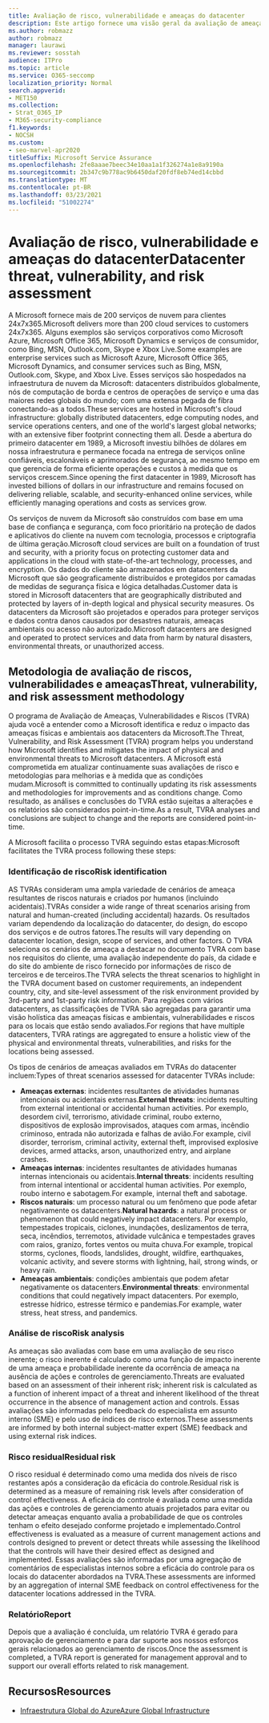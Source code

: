 ```yaml
---
title: Avaliação de risco, vulnerabilidade e ameaças do datacenter
description: Este artigo fornece uma visão geral da avaliação de ameaças, vulnerabilidades e riscos do datacenter no Microsoft 365.
ms.author: robmazz
author: robmazz
manager: laurawi
ms.reviewer: sosstah
audience: ITPro
ms.topic: article
ms.service: O365-seccomp
localization_priority: Normal
search.appverid:
- MET150
ms.collection:
- Strat_O365_IP
- M365-security-compliance
f1.keywords:
- NOCSH
ms.custom:
- seo-marvel-apr2020
titleSuffix: Microsoft Service Assurance
ms.openlocfilehash: 2fe8aaae7beec34e10aa1a1f326274a1e8a9190a
ms.sourcegitcommit: 2b347c9b778ac9b6450daf20fdf8eb74ed14cbbd
ms.translationtype: MT
ms.contentlocale: pt-BR
ms.lasthandoff: 03/23/2021
ms.locfileid: "51002274"
---
```

# <a name="datacenter-threat-vulnerability-and-risk-assessment"></a><span data-ttu-id="8e7ec-103">Avaliação de risco, vulnerabilidade e ameaças do datacenter</span><span class="sxs-lookup"><span data-stu-id="8e7ec-103">Datacenter threat, vulnerability, and risk assessment</span></span>

<span data-ttu-id="8e7ec-104">A Microsoft fornece mais de 200 serviços de nuvem para clientes 24x7x365.</span><span class="sxs-lookup"><span data-stu-id="8e7ec-104">Microsoft delivers more than 200 cloud services to customers 24x7x365.</span></span> <span data-ttu-id="8e7ec-105">Alguns exemplos são serviços corporativos como Microsoft Azure, Microsoft Office 365, Microsoft Dynamics e serviços de consumidor, como Bing, MSN, Outlook.com, Skype e Xbox Live.</span><span class="sxs-lookup"><span data-stu-id="8e7ec-105">Some examples are enterprise services such as Microsoft Azure, Microsoft Office 365, Microsoft Dynamics, and consumer services such as Bing, MSN, Outlook.com, Skype, and Xbox Live.</span></span> <span data-ttu-id="8e7ec-106">Esses serviços são hospedados na infraestrutura de nuvem da Microsoft: datacenters distribuídos globalmente, nós de computação de borda e centros de operações de serviço e uma das maiores redes globais do mundo; com uma extensa pegada de fibra conectando-as a todos.</span><span class="sxs-lookup"><span data-stu-id="8e7ec-106">These services are hosted in Microsoft's cloud infrastructure: globally distributed datacenters, edge computing nodes, and service operations centers, and one of the world's largest global networks; with an extensive fiber footprint connecting them all.</span></span> <span data-ttu-id="8e7ec-107">Desde a abertura do primeiro datacenter em 1989, a Microsoft investiu bilhões de dólares em nossa infraestrutura e permanece focada na entrega de serviços online confiáveis, escalonáveis e aprimorados de segurança, ao mesmo tempo em que gerencia de forma eficiente operações e custos à medida que os serviços crescem.</span><span class="sxs-lookup"><span data-stu-id="8e7ec-107">Since opening the first datacenter in 1989, Microsoft has invested billions of dollars in our infrastructure and remains focused on delivering reliable, scalable, and security-enhanced online services, while efficiently managing operations and costs as services grow.</span></span>

<span data-ttu-id="8e7ec-108">Os serviços de nuvem da Microsoft são construídos com base em uma base de confiança e segurança, com foco prioritário na proteção de dados e aplicativos do cliente na nuvem com tecnologia, processos e criptografia de última geração.</span><span class="sxs-lookup"><span data-stu-id="8e7ec-108">Microsoft cloud services are built on a foundation of trust and security, with a priority focus on protecting customer data and applications in the cloud with state-of-the-art technology, processes, and encryption.</span></span> <span data-ttu-id="8e7ec-109">Os dados do cliente são armazenados em datacenters da Microsoft que são geograficamente distribuídos e protegidos por camadas de medidas de segurança física e lógica detalhadas.</span><span class="sxs-lookup"><span data-stu-id="8e7ec-109">Customer data is stored in Microsoft datacenters that are geographically distributed and protected by layers of in-depth logical and physical security measures.</span></span> <span data-ttu-id="8e7ec-110">Os datacenters da Microsoft são projetados e operados para proteger serviços e dados contra danos causados por desastres naturais, ameaças ambientais ou acesso não autorizado.</span><span class="sxs-lookup"><span data-stu-id="8e7ec-110">Microsoft datacenters are designed and operated to protect services and data from harm by natural disasters, environmental threats, or unauthorized access.</span></span>

## <a name="threat-vulnerability-and-risk-assessment-methodology"></a><span data-ttu-id="8e7ec-111">Metodologia de avaliação de riscos, vulnerabilidades e ameaças</span><span class="sxs-lookup"><span data-stu-id="8e7ec-111">Threat, vulnerability, and risk assessment methodology</span></span>

<span data-ttu-id="8e7ec-112">O programa de Avaliação de Ameaças, Vulnerabilidades e Riscos (TVRA) ajuda você a entender como a Microsoft identifica e reduz o impacto das ameaças físicas e ambientais aos datacenters da Microsoft.</span><span class="sxs-lookup"><span data-stu-id="8e7ec-112">The Threat, Vulnerability, and Risk Assessment (TVRA) program helps you understand how Microsoft identifies and mitigates the impact of physical and environmental threats to Microsoft datacenters.</span></span> <span data-ttu-id="8e7ec-113">A Microsoft está comprometida em atualizar continuamente suas avaliações de risco e metodologias para melhorias e à medida que as condições mudam.</span><span class="sxs-lookup"><span data-stu-id="8e7ec-113">Microsoft is committed to continually updating its risk assessments and methodologies for improvements and as conditions change.</span></span> <span data-ttu-id="8e7ec-114">Como resultado, as análises e conclusões do TVRA estão sujeitas a alterações e os relatórios são considerados point-in-time.</span><span class="sxs-lookup"><span data-stu-id="8e7ec-114">As a result, TVRA analyses and conclusions are subject to change and the reports are considered point-in-time.</span></span>

<span data-ttu-id="8e7ec-115">A Microsoft facilita o processo TVRA seguindo estas etapas:</span><span class="sxs-lookup"><span data-stu-id="8e7ec-115">Microsoft facilitates the TVRA process following these steps:</span></span>

### <a name="risk-identification"></a><span data-ttu-id="8e7ec-116">Identificação de risco</span><span class="sxs-lookup"><span data-stu-id="8e7ec-116">Risk identification</span></span>

<span data-ttu-id="8e7ec-117">AS TVRAs consideram uma ampla variedade de cenários de ameaça resultantes de riscos naturais e criados por humanos (incluindo acidentais).</span><span class="sxs-lookup"><span data-stu-id="8e7ec-117">TVRAs consider a wide range of threat scenarios arising from natural and human-created (including accidental) hazards.</span></span> <span data-ttu-id="8e7ec-118">Os resultados variam dependendo da localização do datacenter, do design, do escopo dos serviços e de outros fatores.</span><span class="sxs-lookup"><span data-stu-id="8e7ec-118">The results will vary depending on datacenter location, design, scope of services, and other factors.</span></span> <span data-ttu-id="8e7ec-119">O TVRA seleciona os cenários de ameaça a destacar no documento TVRA com base nos requisitos do cliente, uma avaliação independente do país, da cidade e do site do ambiente de risco fornecido por informações de risco de terceiros e de terceiros.</span><span class="sxs-lookup"><span data-stu-id="8e7ec-119">The TVRA selects the threat scenarios to highlight in the TVRA document based on customer requirements, an independent country, city, and site-level assessment of the risk environment provided by 3rd-party and 1st-party risk information.</span></span> <span data-ttu-id="8e7ec-120">Para regiões com vários datacenters, as classificações de TVRA são agregadas para garantir uma visão holística das ameaças físicas e ambientais, vulnerabilidades e riscos para os locais que estão sendo avaliados.</span><span class="sxs-lookup"><span data-stu-id="8e7ec-120">For regions that have multiple datacenters, TVRA ratings are aggregated to ensure a holistic view of the physical and environmental threats, vulnerabilities, and risks for the locations being assessed.</span></span>

<span data-ttu-id="8e7ec-121">Os tipos de cenários de ameaças avaliados em TVRAs do datacenter incluem:</span><span class="sxs-lookup"><span data-stu-id="8e7ec-121">Types of threat scenarios assessed for datacenter TVRAs include:</span></span>

- <span data-ttu-id="8e7ec-122">**Ameaças externas**: incidentes resultantes de atividades humanas intencionais ou acidentais externas.</span><span class="sxs-lookup"><span data-stu-id="8e7ec-122">**External threats**: incidents resulting from external intentional or accidental human activities.</span></span> <span data-ttu-id="8e7ec-123">Por exemplo, desordem civil, terrorismo, atividade criminal, roubo externo, dispositivos de explosão improvisados, ataques com armas, incêndio criminoso, entrada não autorizada e falhas de avião.</span><span class="sxs-lookup"><span data-stu-id="8e7ec-123">For example, civil disorder, terrorism, criminal activity, external theft, improvised explosive devices, armed attacks, arson, unauthorized entry, and airplane crashes.</span></span>
- <span data-ttu-id="8e7ec-124">**Ameaças internas**: incidentes resultantes de atividades humanas internas intencionais ou acidentais.</span><span class="sxs-lookup"><span data-stu-id="8e7ec-124">**Internal threats**: incidents resulting from internal intentional or accidental human activities.</span></span> <span data-ttu-id="8e7ec-125">Por exemplo, roubo interno e sabotagem.</span><span class="sxs-lookup"><span data-stu-id="8e7ec-125">For example, internal theft and sabotage.</span></span>
- <span data-ttu-id="8e7ec-126">**Riscos naturais**: um processo natural ou um fenômeno que pode afetar negativamente os datacenters.</span><span class="sxs-lookup"><span data-stu-id="8e7ec-126">**Natural hazards**: a natural process or phenomenon that could negatively impact datacenters.</span></span> <span data-ttu-id="8e7ec-127">Por exemplo, tempestades tropicais, ciclones, inundações, deslizamentos de terra, seca, incêndios, terremotos, atividade vulcânica e tempestades graves com raios, granizo, fortes ventos ou muita chuva.</span><span class="sxs-lookup"><span data-stu-id="8e7ec-127">For example, tropical storms, cyclones, floods, landslides, drought, wildfire, earthquakes, volcanic activity, and severe storms with lightning, hail, strong winds, or heavy rain.</span></span>
- <span data-ttu-id="8e7ec-128">**Ameaças ambientais**: condições ambientais que podem afetar negativamente os datacenters.</span><span class="sxs-lookup"><span data-stu-id="8e7ec-128">**Environmental threats**: environmental conditions that could negatively impact datacenters.</span></span> <span data-ttu-id="8e7ec-129">Por exemplo, estresse hídrico, estresse térmico e pandemias.</span><span class="sxs-lookup"><span data-stu-id="8e7ec-129">For example, water stress, heat stress, and pandemics.</span></span>

### <a name="risk-analysis"></a><span data-ttu-id="8e7ec-130">Análise de risco</span><span class="sxs-lookup"><span data-stu-id="8e7ec-130">Risk analysis</span></span>

<span data-ttu-id="8e7ec-131">As ameaças são avaliadas com base em uma avaliação de seu risco inerente; o risco inerente é calculado como uma função de impacto inerente de uma ameaça e probabilidade inerente da ocorrência de ameaça na ausência de ações e controles de gerenciamento.</span><span class="sxs-lookup"><span data-stu-id="8e7ec-131">Threats are evaluated based on an assessment of their inherent risk; inherent risk is calculated as a function of inherent impact of a threat and inherent likelihood of the threat occurrence in the absence of management action and controls.</span></span> <span data-ttu-id="8e7ec-132">Essas avaliações são informadas pelo feedback do especialista em assunto interno (SME) e pelo uso de índices de risco externos.</span><span class="sxs-lookup"><span data-stu-id="8e7ec-132">These assessments are informed by both internal subject-matter expert (SME) feedback and using external risk indices.</span></span>

### <a name="residual-risk"></a><span data-ttu-id="8e7ec-133">Risco residual</span><span class="sxs-lookup"><span data-stu-id="8e7ec-133">Residual risk</span></span>

<span data-ttu-id="8e7ec-134">O risco residual é determinado como uma medida dos níveis de risco restantes após a consideração da eficácia do controle.</span><span class="sxs-lookup"><span data-stu-id="8e7ec-134">Residual risk is determined as a measure of remaining risk levels after consideration of control effectiveness.</span></span> <span data-ttu-id="8e7ec-135">A eficácia do controle é avaliada como uma medida das ações e controles de gerenciamento atuais projetados para evitar ou detectar ameaças enquanto avalia a probabilidade de que os controles tenham o efeito desejado conforme projetado e implementado.</span><span class="sxs-lookup"><span data-stu-id="8e7ec-135">Control effectiveness is evaluated as a measure of current management actions and controls designed to prevent or detect threats while assessing the likelihood that the controls will have their desired effect as designed and implemented.</span></span> <span data-ttu-id="8e7ec-136">Essas avaliações são informadas por uma agregação de comentários de especialistas internos sobre a eficácia do controle para os locais do datacenter abordados na TVRA.</span><span class="sxs-lookup"><span data-stu-id="8e7ec-136">These assessments are informed by an aggregation of internal SME feedback on control effectiveness for the datacenter locations addressed in the TVRA.</span></span>

### <a name="report"></a><span data-ttu-id="8e7ec-137">Relatório</span><span class="sxs-lookup"><span data-stu-id="8e7ec-137">Report</span></span>

<span data-ttu-id="8e7ec-138">Depois que a avaliação é concluída, um relatório TVRA é gerado para aprovação de gerenciamento e para dar suporte aos nossos esforços gerais relacionados ao gerenciamento de riscos.</span><span class="sxs-lookup"><span data-stu-id="8e7ec-138">Once the assessment is completed, a TVRA report is generated for management approval and to support our overall efforts related to risk management.</span></span>

## <a name="resources"></a><span data-ttu-id="8e7ec-139">Recursos</span><span class="sxs-lookup"><span data-stu-id="8e7ec-139">Resources</span></span>

- [<span data-ttu-id="8e7ec-140">Infraestrutura Global do Azure</span><span class="sxs-lookup"><span data-stu-id="8e7ec-140">Azure Global Infrastructure</span></span>](https://www.microsoft.com/datacenters)
